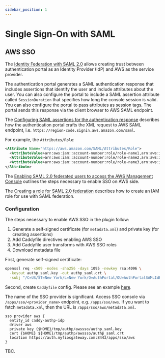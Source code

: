 ```yaml
---
sidebar_position: 1
---
```


# Single Sign-On with SAML

## AWS SSO

The [Identity Federation with SAML 2.0](https://docs.aws.amazon.com/IAM/latest/UserGuide/id_roles_common-scenarios_federated-users.html)
allows creating trust between authentication portal as an Identity Provider (IdP)
and AWS as the service provider.

The authentication portal generates a SAML authentication response that includes assertions
that identify the user and include attributes about the user. You can also configure the portal
to include a SAML assertion attribute called `SessionDuration` that specifies how long
the console session is valid. You can also configure the portal to pass attributes as
session tags. The portal sends this response via the client browser to AWS SAML
endpoint.

The [Configuring SAML assertions for the authentication response](https://docs.aws.amazon.com/IAM/latest/UserGuide/id_roles_providers_create_saml_assertions.html)
describes how the authentication portal crafts the XML request to AWS SAML endpoint, i.e. `https://region-code.signin.aws.amazon.com/saml`.

For example, the `Attributes/Role`:

```xml
<Attribute Name="https://aws.amazon.com/SAML/Attributes/Role">
  <AttributeValue>arn:aws:iam::account-number:role/role-name1,arn:aws:iam::account-number:saml-provider/provider-name</AttributeValue>
  <AttributeValue>arn:aws:iam::account-number:role/role-name2,arn:aws:iam::account-number:saml-provider/provider-name</AttributeValue>
  <AttributeValue>arn:aws:iam::account-number:role/role-name3,arn:aws:iam::account-number:saml-provider/provider-name</AttributeValue>
</Attribute>
```

The [Enabling SAML 2.0 federated users to access the AWS Management Console](https://docs.aws.amazon.com/IAM/latest/UserGuide/id_roles_providers_enable-console-saml.html)
outlines the steps necessary to enable SSO on AWS side.

The [Creating a role for SAML 2.0 federation](https://docs.aws.amazon.com/IAM/latest/UserGuide/id_roles_create_for-idp_saml.html)
describes how to create an IAM role for use with SAML federation.

### Configuration

The steps necessary to enable AWS SSO in the plugin follow:

1. Generate a self-signed certificate (for `metadata.xml`) and private key (for creating assertions)
2. Add Caddyfile directives enabling AWS SSO
3. Add Caddyfile user transforms with AWS SSO roles
4. Download metadata file

First, generate self-signed certificate:

```bash
openssl req -x509 -nodes -sha256 -days 1095 -newkey rsa:4096 \
  -keyout authp_saml.key -out authp_saml.crt \
  -subj "/C=US/ST=New York/L=New York/O=AuthPortal/OU=AuthPortalSAMLIdP/CN=AuthPortalSAMLUser"
```

Second, create `Caddyfile` config. Please see an example [here](https://github.com/authp/authp.github.io/blob/main/assets/conf/apps/sso/aws/Caddyfile).

The name of the SSO provider is significant. Access SSO console via `/apps/sso/<provider_name>` endpoint, e.g. `/apps/sso/aws`.
If you want to fetch `metadata.xml`, then the URL is `/apps/sso/aws/metadata.xml`.

```
sso provider aws {
  entity_id caddy-authp-idp
  driver aws
  private key {$HOME}/tmp/authp/awssso/authp_saml.key
  cert {$HOME} ${HOME}/tmp/authp/awssso/authp_saml.crt
  location https://auth.myfiosgateway.com:8443/apps/sso/aws
}
```

TBC.

